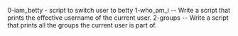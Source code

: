0-iam_betty - script to switch user to betty
1-who_am_i -- Write a script that prints the effective username of the current user.
2-groups -- Write a script that prints all the groups the current user is part of.
